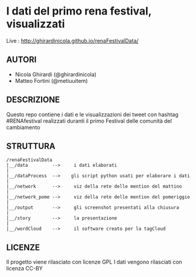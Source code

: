 I dati del primo rena festival, visualizzati
================


Live : http://ghirardinicola.github.io/renaFestivalData/


## AUTORI

- Nicola Ghirardi (@ghirardinicola)
- Matteo Fortini (@metiuuitem)

## DESCRIZIONE

Questo repo contiene i dati e le visualizzazioni dei tweet con hashtag #RENAfestival realizzati duranti il primo Festival delle comunità del cambiamento

## STRUTTURA

    /renaFestivalData
    |__/data         -->     i dati elaborati
    |
    |__/dataProcess  -->    gli script python usati per elaborare i dati
    |
    |__/network      -->     viz della rete delle mention del mattino
    |
    |__/network_pome -->     viz della rete delle mention del pomeriggio
    |
    |__/output       -->     gli screenshot presentati alla chiusura
    | 
    |__/story        -->     la presentazione 
    | 
    |__/wordCloud    -->     il software creato per la tagCloud 


## LICENZE
Il progetto viene rilasciato con licenze GPL
I dati vengono rilasciati con licenza CC-BY
